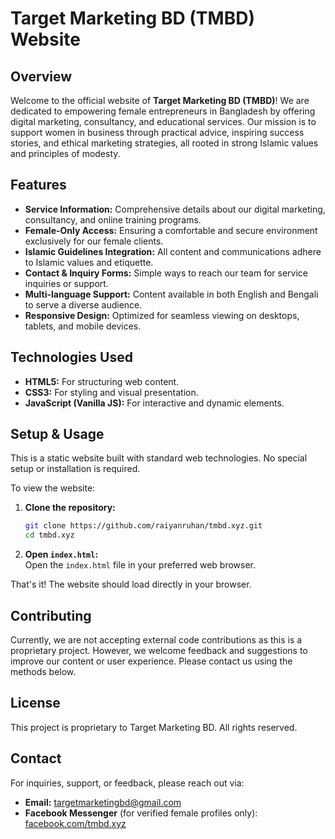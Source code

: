 # Target Marketing BD (TMBD) Website

## Overview

Welcome to the official website of **Target Marketing BD (TMBD)**! We are dedicated to empowering female entrepreneurs in Bangladesh by offering digital marketing, consultancy, and educational services. Our mission is to support women in business through practical advice, inspiring success stories, and ethical marketing strategies, all rooted in strong Islamic values and principles of modesty.

## Features

- **Service Information:** Comprehensive details about our digital marketing, consultancy, and online training programs.
- **Female-Only Access:** Ensuring a comfortable and secure environment exclusively for our female clients.
- **Islamic Guidelines Integration:** All content and communications adhere to Islamic values and etiquette.
- **Contact & Inquiry Forms:** Simple ways to reach our team for service inquiries or support.
- **Multi-language Support:** Content available in both English and Bengali to serve a diverse audience.
- **Responsive Design:** Optimized for seamless viewing on desktops, tablets, and mobile devices.

## Technologies Used

- **HTML5:** For structuring web content.
- **CSS3:** For styling and visual presentation.
- **JavaScript (Vanilla JS):** For interactive and dynamic elements.

## Setup & Usage

This is a static website built with standard web technologies. No special setup or installation is required.

To view the website:

1. **Clone the repository:**
    ```bash
    git clone https://github.com/raiyanruhan/tmbd.xyz.git
    cd tmbd.xyz
    ```
2. **Open `index.html`:**  
    Open the `index.html` file in your preferred web browser.

That's it! The website should load directly in your browser.

## Contributing

Currently, we are not accepting external code contributions as this is a proprietary project. However, we welcome feedback and suggestions to improve our content or user experience. Please contact us using the methods below.

## License

This project is proprietary to Target Marketing BD. All rights reserved.

## Contact

For inquiries, support, or feedback, please reach out via:

- **Email:** [targetmarketingbd@gmail.com](mailto:targetmarketingbd@gmail.com)
- **Facebook Messenger** (for verified female profiles only): [facebook.com/tmbd.xyz](https://facebook.com/tmbd.xyz)